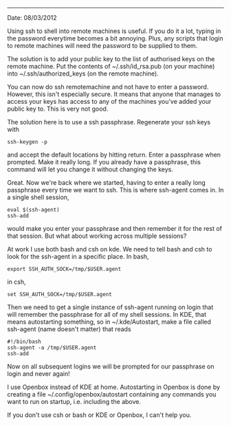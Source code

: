 ---
Date: 08/03/2012

Using ssh to shell into remote machines is useful. If you do it 
a lot, typing in the password everytime becomes a bit annoying.
Plus, any scripts that login to remote machines will need the 
password to be supplied to them.

The solution is to add your public key to the list of authorised
keys on the remote machine. Put the contents of ~/.ssh/id_rsa.pub
(on your machine) into ~/.ssh/authorized_keys (on the remote machine).

You can now do ssh remotemachine and not have to enter a password.
However, this isn't especially secure. It means that anyone that
manages to access your keys has access to any of the machines you've
added your public key to. This is very not good.

The solution here is to use a ssh passphrase. Regenerate your ssh keys
with

    ssh-keygen -p

and accept the default locations by hitting return. Enter a passphrase
when prompted. Make it really long. If you already have a passphrase,
this command will let you change it without changing the keys.

Great. Now we're back where we started, having to enter a really long
passphrase every time we want to ssh. This is where ssh-agent comes in.
In a single shell session,

    eval $(ssh-agent)
    ssh-add

would make you enter your passphrase and then remember it for the rest of
that session. But what about working across multiple sessions?

At work I use both bash and csh on kde. We need to tell bash and csh to 
look for the ssh-agent in a specific place. In bash,

    export SSH_AUTH_SOCK=/tmp/$USER.agent

in csh,

    set SSH_AUTH_SOCK=/tmp/$USER.agent

Then we need to get a single instance of ssh-agent running on login that
will remember the passphrase for all of my shell sessions. In KDE, that
means autostarting something, so in ~/.kde/Autostart, make a file
called ssh-agent (name doesn't matter) that reads

    #!/bin/bash
    ssh-agent -a /tmp/$USER.agent
    ssh-add

Now on all subsequent logins we will be prompted for our passphrase
on login and never again!

I use Openbox instead of KDE at home. Autostarting in Openbox is done
by creating a file ~/.config/openbox/autostart containing any commands
you want to run on startup, i.e. including the above.

If you don't use csh or bash or KDE or Openbox, I can't help you.
